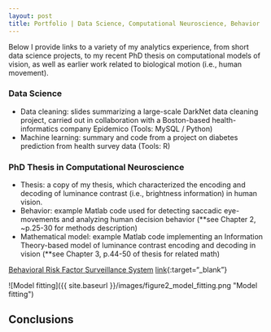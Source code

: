```yaml
---
layout: post
title: Portfolio | Data Science, Computational Neuroscience, Behavior
---
```


Below I provide links to a variety of my analytics experience, from short data science projects, to my recent PhD thesis on computational models of vision, as well as earlier work related to biological motion (i.e., human movement).

### Data Science
- Data cleaning: slides summarizing a large-scale DarkNet data cleaning project, carried out in collaboration with a Boston-based health-informatics company Epidemico (Tools: MySQL / Python)
- Machine learning: summary and code from a project on diabetes prediction from health survey data (Tools: R)

### PhD Thesis in Computational Neuroscience
- Thesis: a copy of my thesis, which characterized the encoding and decoding of luminance contrast (i.e., brightness information) in human vision.
- Behavior: example Matlab code used for detecting saccadic eye-movements and analyzing human decision behavior (**see Chapter 2, ~p.25-30 for methods description)
- Mathematical model: example Matlab code implementing an Information Theory-based model of luminance contrast encoding and decoding in vision (**see Chapter 3, p.44-50 of thesis for related math)

 [Behavioral Risk Factor Surveillance System](http://www.cdc.gov/brfss/)
[link](http://www.cdc.gov/brfss/){:target=“_blank”}

![Model fitting]({{ site.baseurl }}/images/figure2_model_fitting.png "Model fitting")

## Conclusions

<!--more-->
